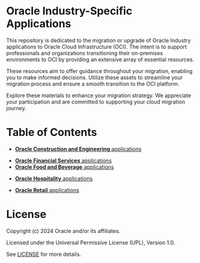 # Oracle Industry-Specific Applications
 
This repository is dedicated to the migration or upgrade of Oracle Industry applications to Oracle Cloud Infrastructure (OCI). The intent is to support professionals and organizations transitioning their on-premises environments to OCI by providing an extensive array of essential resources.

These resources aim to offer guidance throughout your migration, enabling you to make informed decisions. Utilize these assets to streamline your migration process and ensure a smooth transition to the OCI platform.

Explore these materials to enhance your migration strategy. We appreciate your participation and are committed to supporting your cloud migration journey.
 
# Table of Contents

<!-- for future use   - [**Oracle Communications** applications](./communications)               -->
 - [**Oracle Construction and Engineering** applications](./construction-engineering)
<!-- for future use   - [**Oracle Energy and Water** applications](./energy-water)               -->
 - [**Oracle Financial Services** applications](./financial-services)
 - [**Oracle Food and Beverage** applications](./food-beverage)
<!-- for future use   - [**Oracle Health** applications](./health)                               -->
 - [**Oracle Hospitality** applications](./hospitality)
<!-- for future use   - [**Oracle Life Sciences** applications](./life-sciences)                 -->
<!-- for future use   - [**Oracle Local Government** applications](./local-government)           -->
 - [**Oracle Retail** applications](./retail)

# License
 
Copyright (c) 2024 Oracle and/or its affiliates.
 
Licensed under the Universal Permissive License (UPL), Version 1.0.
 
See [LICENSE](https://github.com/oracle-devrel/technology-engineering/blob/main/LICENSE) for more details.
